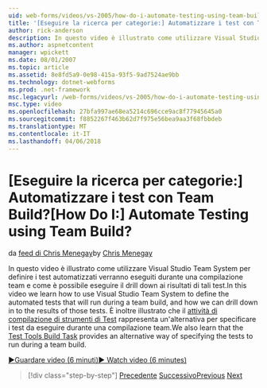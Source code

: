 ```yaml
---
uid: web-forms/videos/vs-2005/how-do-i-automate-testing-using-team-build
title: '[Eseguire la ricerca per categorie:] Automatizzare i test con Team Build? | Microsoft Docs'
author: rick-anderson
description: In questo video è illustrato come utilizzare Visual Studio Team System per definire i test automatizzati verranno eseguiti durante una compilazione team e come è possibile analizzare verso il basso...
ms.author: aspnetcontent
manager: wpickett
ms.date: 08/01/2007
ms.topic: article
ms.assetid: 8e8fd5a9-0e98-415a-93f5-9ad7524ae9bb
ms.technology: dotnet-webforms
ms.prod: .net-framework
msc.legacyurl: /web-forms/videos/vs-2005/how-do-i-automate-testing-using-team-build
msc.type: video
ms.openlocfilehash: 27bfa997ae68ea5214c696cce9ac8f77945645a0
ms.sourcegitcommit: f8852267f463b62d7f975e56bea9aa3f68fbbdeb
ms.translationtype: MT
ms.contentlocale: it-IT
ms.lasthandoff: 04/06/2018
---
```

<a name="how-do-i-automate-testing-using-team-build"></a><span data-ttu-id="0cec2-104">[Eseguire la ricerca per categorie:] Automatizzare i test con Team Build?</span><span class="sxs-lookup"><span data-stu-id="0cec2-104">[How Do I:] Automate Testing using Team Build?</span></span>
====================
<span data-ttu-id="0cec2-105">da [feed di Chris Menegay](https://twitter.com/CMenegay)</span><span class="sxs-lookup"><span data-stu-id="0cec2-105">by [Chris Menegay](https://twitter.com/CMenegay)</span></span>

<span data-ttu-id="0cec2-106">In questo video è illustrato come utilizzare Visual Studio Team System per definire i test automatizzati verranno eseguiti durante una compilazione team e come è possibile eseguire il drill down ai risultati di tali test.</span><span class="sxs-lookup"><span data-stu-id="0cec2-106">In this video we learn how to use Visual Studio Team System to define the automated tests that will run during a team build, and how we can drill down in to the results of those tests.</span></span> <span data-ttu-id="0cec2-107">È inoltre illustrato che il [attività di compilazione di strumenti di Test](https://msdn.microsoft.com/vstudio/aa718351.aspx#bttt) rappresenta un'alternativa per specificare i test da eseguire durante una compilazione team.</span><span class="sxs-lookup"><span data-stu-id="0cec2-107">We also learn that the [Test Tools Build Task](https://msdn.microsoft.com/vstudio/aa718351.aspx#bttt) provides an alternative way of specifying the tests to run during a team build.</span></span>

[<span data-ttu-id="0cec2-108">&#9654;Guardare video (6 minuti)</span><span class="sxs-lookup"><span data-stu-id="0cec2-108">&#9654; Watch video (6 minutes)</span></span>](https://channel9.msdn.com/Blogs/ASP-NET-Site-Videos/how-do-i-automate-testing-using-team-build)

> [!div class="step-by-step"]
> <span data-ttu-id="0cec2-109">[Precedente](how-do-i-implement-continuous-integration-with-team-foundation.md)
> [Successivo](how-do-i-deploy-a-web-application-during-a-team-build.md)</span><span class="sxs-lookup"><span data-stu-id="0cec2-109">[Previous](how-do-i-implement-continuous-integration-with-team-foundation.md)
[Next](how-do-i-deploy-a-web-application-during-a-team-build.md)</span></span>
